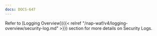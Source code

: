 ```yaml
---
docs: DOCS-647
---
```


Refer to [Logging Overview]({{< relref "/nap-waf/v4/logging-overview/security-log.md" >}}) section for more details on Security Logs.